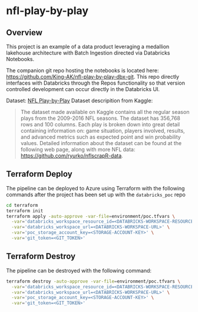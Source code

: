 # nfl-play-by-play

## Overview
This project is an example of a data product leveraging a medallion lakehouse architecture with Batch Ingestion directed via Databricks Notebooks.

The companion git repo hosting the notebooks is located here: https://github.com/King-AK/nfl-play-by-play-dbx-git. This repo directly interfaces with Databricks through the Repos functionality so that version controlled development can occur directly in the Databricks UI.

Dataset: [NFL Play-by-Play](https://www.kaggle.com/datasets/maxhorowitz/nflplaybyplay2009to2016)
Dataset descripition from Kaggle:
> The dataset made available on Kaggle contains all the regular season plays from the 2009-2016 NFL seasons. The dataset has 356,768 rows and 100 columns. Each play is broken down into great detail containing information on: game situation, players involved, results, and advanced metrics such as expected point and win probability values. Detailed information about the dataset can be found at the following web page, along with more NFL data: https://github.com/ryurko/nflscrapR-data.

## Terraform Deploy
The pipeline can be deployed to Azure using Terraform with the following commands after the project has been set up with the `databricks_poc` repo
```bash
cd terraform
terraform init
terraform apply -auto-approve -var-file=environment/poc.tfvars \
  -var='databricks_workspace_resource_id=<DATABRICKS-WORKSPACE-RESOURCE-ID>' \
  -var='databricks_workspace_url=<DATABRICKS-WORKSPACE-URL>' \
  -var='poc_storage_account_key=<STORAGE-ACCOUNT-KEY>' \
  -var='git_token=<GIT_TOKEN>'
```

## Terraform Destroy
The pipeline can be destroyed with the following command:
```bash
terraform destroy -auto-approve -var-file=environment/poc.tfvars \
  -var='databricks_workspace_resource_id=<DATABRICKS-WORKSPACE-RESOURCE-ID>' \
  -var='databricks_workspace_url=<DATABRICKS-WORKSPACE-URL>' \
  -var='poc_storage_account_key=<STORAGE-ACCOUNT-KEY>' \
  -var='git_token=<GIT_TOKEN>'
 
```

